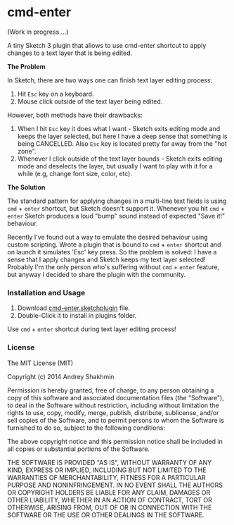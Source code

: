 cmd-enter
=========

(Work in progress....)

A tiny Sketch 3 plugin that allows to use cmd-enter shortcut to apply changes to a text layer that is being edited.

**The Problem**

In Sketch, there are two ways one can finish text layer editing process:
1. Hit `Esc` key on a keyboard.
2. Mouse click outside of the text layer being edited.

However, both methods have their drawbacks:
1. When I hit `Esc` key it does what I want - Sketch exits editing mode and keeps the layer selected, but here I have a deep sense that something is being CANCELLED. Also `Esc` key is located pretty far away from the "hot zone".
2. Whenever I click outside of the text layer bounds - Sketch exits editing mode and deselects the layer, but usually I want to play with it for a while (e.g, change font size, color, etc).


**The Solution**

The standard pattern for applying changes in a multi-line text fields is using `cmd` + `enter` shortcut, but Sketch doesn't support it. Whenever you hit `cmd` + `enter` Sketch produces a loud "bump" sound instead of expected "Save it!" behaviour.

Recently I've found out a way to emulate the desired behaviour using custom scripting. Wrote a plugin that is bound to `cmd` + `enter` shortcut and on launch it simulates 'Esc' key press. So the problem is solved: I have a sense that I apply changes and Sketch keeps my text layer selected! Probably I'm the only person who's suffering without `cmd` + `enter` feature, but anyway I decided to share the plugin with the community.

### Installation and Usage

1. Download [cmd-enter.sketchplugin](https://github.com/turbobabr/cmd-enter/raw/master/cmd-enter.sketchplugin) file.
2. Double-Click it to install in plugins folder.

Use `cmd` + `enter` shortcut during text layer editing process!

### License

The MIT License (MIT)

Copyright (c) 2014 Andrey Shakhmin

Permission is hereby granted, free of charge, to any person obtaining a copy of this software and associated documentation files (the "Software"), to deal in the Software without restriction, including without limitation the rights to use, copy, modify, merge, publish, distribute, sublicense, and/or sell copies of the Software, and to permit persons to whom the Software is furnished to do so, subject to the following conditions:

The above copyright notice and this permission notice shall be included in all copies or substantial portions of the Software.

THE SOFTWARE IS PROVIDED "AS IS", WITHOUT WARRANTY OF ANY KIND, EXPRESS OR IMPLIED, INCLUDING BUT NOT LIMITED TO THE WARRANTIES OF MERCHANTABILITY, FITNESS FOR A PARTICULAR PURPOSE AND NONINFRINGEMENT. IN NO EVENT SHALL THE AUTHORS OR COPYRIGHT HOLDERS BE LIABLE FOR ANY CLAIM, DAMAGES OR OTHER LIABILITY, WHETHER IN AN ACTION OF CONTRACT, TORT OR OTHERWISE, ARISING FROM, OUT OF OR IN CONNECTION WITH THE SOFTWARE OR THE USE OR OTHER DEALINGS IN THE SOFTWARE.
